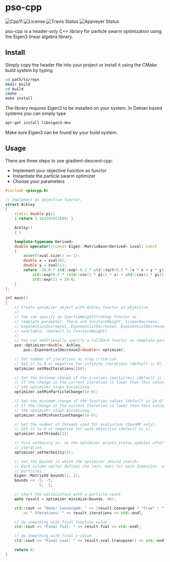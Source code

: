 # pso-cpp

![Cpp11](https://img.shields.io/badge/C%2B%2B-11-blue.svg)
![License](https://img.shields.io/packagist/l/doctrine/orm.svg)
![Travis Status](https://travis-ci.org/Rookfighter/pso-cpp.svg?branch=master)
![Appveyer Status](https://ci.appveyor.com/api/projects/status/cl5iljq9bq6lcusu?svg=true)

pso-cpp is a header-only C++ library for particle swarm optimization using
the Eigen3 linear algebra library.

## Install

Simply copy the header file into your project or install it using
the CMake build system by typing

```bash
cd path/to/repo
mkdir build
cd build
cmake ..
make install
```

The library requires Eigen3 to be installed on your system.
In Debian based systems you can simply type

```bash
apt-get install libeigen3-dev
```

Make sure Eigen3 can be found by your build system.

## Usage

There are three steps to use gradient-descent-cpp:

* Implement your objective function as functor
* Instantiate the particle swarm optimizer
* Choose your parameters

```cpp
#include <psocpp.h>

// Implement an objective functor.
struct Ackley
{
    static double pi()
    { return 3.141592653589; }

    Ackley()
    { }

    template<typename Derived>
    double operator()(const Eigen::MatrixBase<Derived> &xval) const
    {
        assert(xval.size() == 2);
        double x = xval(0);
        double y = xval(1);
        return -20.0 * std::exp(-0.2 * std::sqrt(0.5 * (x * x + y * y))) -
            std::exp(0.5 * (std::cos(2 * pi() * x) + std::cos(2 * pi() * y))) +
            std::exp(1) + 20.0;
    }
};

int main()
{
    // Create optimizer object with Ackley functor as objective.
    //
    // You can specify an InertiaWeightStrategy functor as
    // template parameter. There are ConstantWeight, LinearDecrease,
    // ExponentialDecrease1, ExponentialDecrease2, ExponentialDecrease3
    // available. (Default is ConstantWeight)
    //
    // You can additionally specify a Callback functor as template parameter.
    pso::Optimizer<double, Ackley,
        pso::ExponentialDecrease2<double>> optimizer;

    // Set number of iterations as stop criterion.
    // Set it to 0 or negative for infinite iterations (default is 0).
    optimizer.setMaxIterations(100);

    // Set the minimum change of the x-values (particles) (default is 1e-6).
    // If the change in the current iteration is lower than this value, then
    // the optimizer stops minimizing.
    optimizer.setMinParticleChange(1e-6);

    // Set the minimum change of the function values (default is 1e-6).
    // If the change in the current iteration is lower than this value, then
    // the optimizer stops minimizing.
    optimizer.setMinFunctionChange(1e-6);

    // Set the number of threads used for evaluation (OpenMP only).
    // Set it to 0 or negative for auto detection (default is 1).
    optimizer.setThreads(2);

    // Turn verbosity on, so the optimizer prints status updates after each
    // iteration.
    optimizer.setVerbosity(2);

    // Set the bounds in which the optimizer should search.
    // Each column vector defines the (min, max) for each dimension  of the
    // particles.
    Eigen::MatrixXd bounds(2, 2);
    bounds << -5, -5,
               5,  5;

    // start the optimization with a particle count
    auto result = optimizer.minimize(bounds, 40);

    std::cout << "Done! Converged: " << (result.converged ? "true" : "false")
        << " Iterations: " << result.iterations << std::endl;

    // do something with final function value
    std::cout << "Final fval: " << result.fval << std::endl;

    // do something with final x-value
    std::cout << "Final xval: " << result.xval.transpose() << std::endl;

    return 0;
}
```
